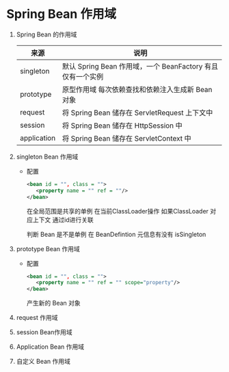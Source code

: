 # Spring Bean 作用域

1. Spring Bean 的作用域

   | 来源        | 说明                                                       |
   | ----------- | ---------------------------------------------------------- |
   | singleton   | 默认 Spring Bean 作用域，一个 BeanFactory 有且仅有一个实例 |
   | prototype   | 原型作用域 每次依赖查找和依赖注入生成新 Bean对象           |
   | request     | 将 Spring Bean 储存在 ServletRequest 上下文中              |
   | session     | 将 Spring Bean 储存在 HttpSession 中                       |
   | application | 将 Spring Bean 储存在 ServletContext 中                    |

   

2. singleton Bean 作用域

   - 配置

     ```xml
     <bean id = "", class = "">
     	<property name = "" ref = ""/>
     </bean>
     ```

     在全局范围是共享的单例 在当前ClassLoader操作 如果ClassLoader 对应上下文 通过id进行关联

     判断 Bean 是不是单例 在 BeanDefintion 元信息有没有 isSingleton 

3. prototype Bean 作用域

   - 配置

     ```xml
     <bean id = "", class = "">
     	<property name = "" ref = "" scope="property"/>
     </bean>
     ```

     产生新的 Bean 对象

4. request 作用域

5. session Bean作用域

6. Application Bean 作用域

7. 自定义 Bean 作用域

